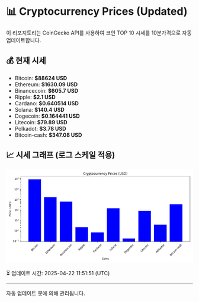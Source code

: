 
# 📊 Cryptocurrency Prices (Updated)

이 리포지토리는 CoinGecko API를 사용하여 코인 TOP 10 시세를 10분가격으로 자동 업데이트합니다.

## 💰 현재 시세
- Bitcoin: **$88624 USD**
- Ethereum: **$1630.09 USD**
- Binancecoin: **$605.7 USD**
- Ripple: **$2.1 USD**
- Cardano: **$0.640514 USD**
- Solana: **$140.4 USD**
- Dogecoin: **$0.164441 USD**
- Litecoin: **$79.89 USD**
- Polkadot: **$3.78 USD**
- Bitcoin-cash: **$347.08 USD**

## 📈 시세 그래프 (로그 스케일 적용)
![Crypto Prices](crypto_prices.png)

⏳ 업데이트 시간: 2025-04-22 11:51:51 (UTC)

---
자동 업데이트 봇에 의해 관리됩니다.
